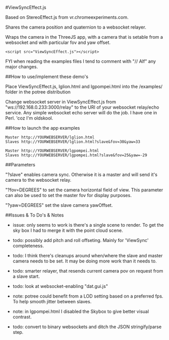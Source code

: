 #ViewSyncEffect.js 

Based on StereoEffect.js from vr.chromeexperiments.com.

Shares the camera position and quaternion to a websocket relayer.

Wraps the camera in the ThreeJS app, with a camera that is setable from a websocket and with particular fov and yaw offset.

`<script src="ViewSyncEffect.js"></script>`

FYI when reading the examples files I tend to comment with "// Alf" any major changes.

##How to use/implement these demo's

Place ViewSyncEffect.js, lglion.html and lgpompei.html into the /examples/ folder in the potree distribution

Change websocket server in ViewSyncEffect.js from "ws://192.168.0.233:3000/relay" to the URI of your websocket relay/echo service.
Any simple websocket echo server will do the job. I have one in Perl. 'coz I'm oldskool.

##How to launch the app examples

```
Master http://YOURWEBSERVER/lglion.html
Slaves http://YOURWEBSERVER/lglion.html?slave&fov=30&yaw=33

Master http://YOURWEBSERVER/lgpompei.html
Slaves http://YOURWEBSERVER/lgpompei.html?slave&fov=25&yaw=-29
```

##Parameters

"?slave" enables camera sync. Otherwise it is a master and will send it's camera to the websocket relay.

"?fov=DEGREES" to set the camera horizontal field of view. This parameter can also be used to set the master fov for display purposes.

"?yaw=DEGREES" set the slave camera yawOffset.

##Issues & To Do's & Notes

* issue: only seems to work is there's a single scene to render. To get the sky box I had to merge it with the point cloud scene.

* todo: possibly add pitch and roll offseting. Mainly for 'ViewSync' completeness.

* todo: I think there's cleanups around when/where the slave and master camera needs to be set. It may be doing more work than it needs to.

* todo: smarter relayer, that resends current camera pov on request from a slave start.

* todo: look at websocket-enabling "dat.gui.js"

* note: potree could benefit from a LOD setting based on a preferred fps. To help smooth jitter between slaves.

* note: in lgpompei.html I disabled the Skybox to give better visual contrast.

* todo: convert to binary websockets and ditch the JSON stringify/parse step.
